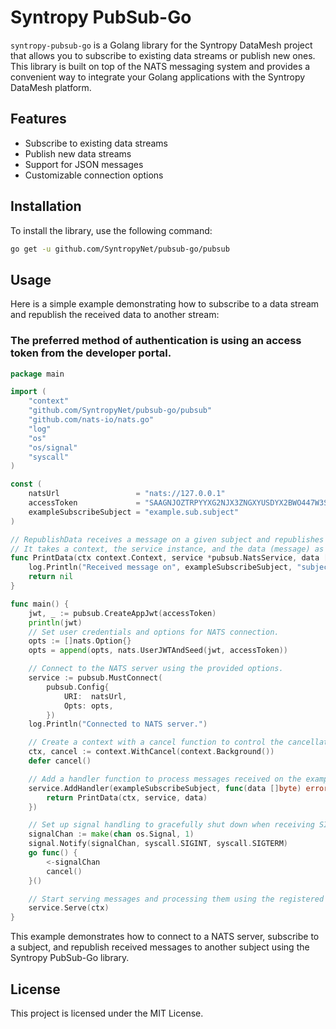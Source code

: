 # Syntropy PubSub-Go

`syntropy-pubsub-go` is a Golang library for the Syntropy DataMesh project that allows you to subscribe to existing data streams or publish new ones. This library is built on top of the NATS messaging system and provides a convenient way to integrate your Golang applications with the Syntropy DataMesh platform.

## Features

- Subscribe to existing data streams
- Publish new data streams
- Support for JSON messages
- Customizable connection options

## Installation

To install the library, use the following command:

```bash
go get -u github.com/SyntropyNet/pubsub-go/pubsub
```

## Usage
Here is a simple example demonstrating how to subscribe to a data stream and republish the received data to another stream:

### The preferred method of authentication is using an access token from the developer portal.
```go
package main

import (
	"context"
	"github.com/SyntropyNet/pubsub-go/pubsub"
	"github.com/nats-io/nats.go"
	"log"
	"os"
	"os/signal"
	"syscall"
)

const (
	natsUrl                 = "nats://127.0.0.1"
	accessToken             = "SAAGNJOZTRPYYXG2NJX3ZNGXYUSDYX2BWO447W3SHG6XQ7U66RWHQ3JUXM"
	exampleSubscribeSubject = "example.sub.subject"
)

// RepublishData receives a message on a given subject and republishes it to another subject.
// It takes a context, the service instance, and the data (message) as input arguments.
func PrintData(ctx context.Context, service *pubsub.NatsService, data []byte) error {
	log.Println("Received message on", exampleSubscribeSubject, "subject")
	return nil
}

func main() {
	jwt, _ := pubsub.CreateAppJwt(accessToken)
	println(jwt)
	// Set user credentials and options for NATS connection.
	opts := []nats.Option{}
	opts = append(opts, nats.UserJWTAndSeed(jwt, accessToken))

	// Connect to the NATS server using the provided options.
	service := pubsub.MustConnect(
		pubsub.Config{
			URI:  natsUrl,
			Opts: opts,
		})
	log.Println("Connected to NATS server.")

	// Create a context with a cancel function to control the cancellation of ongoing operations.
	ctx, cancel := context.WithCancel(context.Background())
	defer cancel()

	// Add a handler function to process messages received on the exampleSubscribeSubject.
	service.AddHandler(exampleSubscribeSubject, func(data []byte) error {
		return PrintData(ctx, service, data)
	})

	// Set up signal handling to gracefully shut down when receiving SIGINT or SIGTERM signals.
	signalChan := make(chan os.Signal, 1)
	signal.Notify(signalChan, syscall.SIGINT, syscall.SIGTERM)
	go func() {
		<-signalChan
		cancel()
	}()

	// Start serving messages and processing them using the registered handler function.
	service.Serve(ctx)
}
```

This example demonstrates how to connect to a NATS server, subscribe to a subject, and republish received messages to another subject using the Syntropy PubSub-Go library.

## License
This project is licensed under the MIT License.